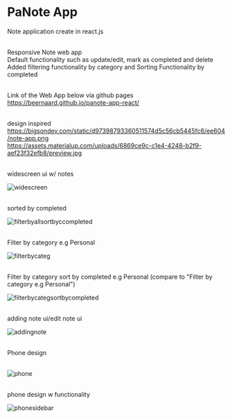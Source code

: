 # PaNote App
Note application create in react.js

<br>Responsive Note web app
<br>Default functionality such as update/edit, mark as completed and delete
<br>Added filtering functionality by category and Sorting Functionality by completed

<br>Link of the Web App below via github pages
<br>https://beernaard.github.io/panote-app-react/

<br>design inspired
<br>https://bigsondev.com/static/d97398793360511574d5c56cb5445fc6/ee604/note-app.png
<br>https://assets.materialup.com/uploads/6869ce9c-c1e4-4248-b2f9-aef23f32efb8/preview.jpg

<br>widescreen ui w/ notes

![widescreen](https://github.com/beernaard/panote-app-react/assets/142719026/c46ee786-6562-4be0-b105-2c2e214c0822)

<br>sorted by completed

![filterbyallsortbyccompleted](https://github.com/beernaard/panote-app-react/assets/142719026/64e0ba8c-a6f6-4fa5-b068-0a034a945b99)

<br>Filter by category e.g Personal

![filterbycateg](https://github.com/beernaard/panote-app-react/assets/142719026/f619b005-1aa2-4d13-9962-82363ae7f59f)

<br>Filter by category sort by completed  e.g Personal (compare to "Filter by category e.g Personal")

![filterbycategsortbycompleted](https://github.com/beernaard/panote-app-react/assets/142719026/4e0edca1-9609-42ed-8d61-30ecc1c3a5ab)

<br>adding note ui/edit note ui

![addingnote](https://github.com/beernaard/panote-app-react/assets/142719026/ea7da1cc-cad1-456a-8d24-21749e7680c9)

<br>Phone design

<br>![phone](https://github.com/beernaard/panote-app-react/assets/142719026/300a2add-3ee1-406b-bc79-676e216d828f)

<br>phone design w functionality

![phonesidebar](https://github.com/beernaard/panote-app-react/assets/142719026/e20f7e9c-81ba-4374-9483-a42a8147423f)

